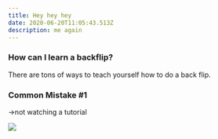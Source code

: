 ```yaml
---
title: Hey hey hey
date: 2020-06-20T11:05:43.513Z
description: me again
---
```

### How can I learn a backflip?

There are tons of ways to teach yourself how to do a back flip.

### Common Mistake #1

→not watching a tutorial



<player></player>

<stage><stage>

<img src="~/brand.png" ></img>